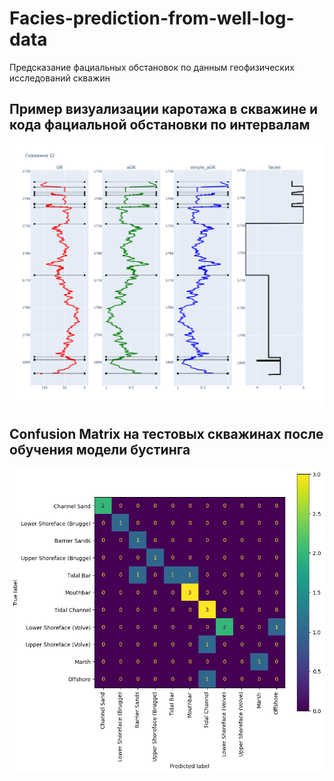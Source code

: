 # Facies-prediction-from-well-log-data
Предсказание фациальных обстановок по данным геофизических исследований скважин

## Пример визуализации каротажа в скважине и кода фациальной обстановки по интервалам
![Plotly](wellplot.png.png)


## Confusion Matrix на тестовых скважинах после обучения модели бустинга
![Confusion](CM.png)
